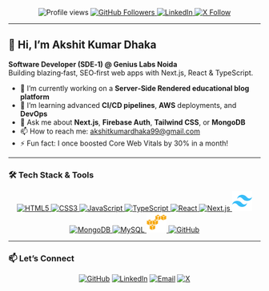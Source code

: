 <!-- PROFILE BADGES -->
<p align="center">
  <img src="https://komarev.com/ghpvc/?username=AkshitKdhaka&color=brightgreen" alt="Profile views"/>
  <a href="https://github.com/AkshitKdhaka">
    <img src="https://img.shields.io/github/followers/AkshitKdhaka?label=Follow&style=social" alt="GitHub Followers"/>
  </a>
  <a href="https://linkedin.com/in/akshit-kumar-dhaka/">
    <img src="https://img.shields.io/badge/LinkedIn-AkshitKumarDhaka-blue?logo=linkedin" alt="LinkedIn"/>
  </a>
  <a href="https://twitter.com/intent/follow?screen_name=Dhaka_Akshit99">
    <img src="https://img.shields.io/twitter/follow/Dhaka_Akshit99?style=social" alt="X Follow"/>
  </a>
</p>

---

## 👋 Hi, I’m Akshit Kumar Dhaka
**Software Developer (SDE‑1) @ Genius Labs Noida**  
Building blazing‑fast, SEO‑first web apps with Next.js, React & TypeScript.

- 🔭 I’m currently working on a **Server‑Side Rendered educational blog platform**  
- 🌱 I’m learning advanced **CI/CD pipelines**, **AWS** deployments, and **DevOps**  
- 💬 Ask me about **Next.js**, **Firebase Auth**, **Tailwind CSS**, or **MongoDB**  
- 📫 How to reach me: [akshitkumardhaka99@gmail.com](mailto:akshitkumardhaka99@gmail.com)  
- ⚡ Fun fact: I once boosted Core Web Vitals by 30% in a month!

---

### 🛠️ Tech Stack & Tools
<p align="center">
  <a href="https://developer.mozilla.org/en-US/docs/Web/HTML" title="HTML5">
    <img src="https://cdn.jsdelivr.net/gh/devicons/devicon/icons/html5/html5-original-wordmark.svg" width="40" alt="HTML5"/>
  </a>
  <a href="https://developer.mozilla.org/en-US/docs/Web/CSS" title="CSS3">
    <img src="https://cdn.jsdelivr.net/gh/devicons/devicon/icons/css3/css3-original-wordmark.svg" width="40" alt="CSS3"/>
  </a>
  <a href="https://www.javascript.com/" title="JavaScript">
    <img src="https://cdn.jsdelivr.net/gh/devicons/devicon/icons/javascript/javascript-original.svg" width="40" alt="JavaScript"/>
  </a>
  <a href="https://www.typescriptlang.org/" title="TypeScript">
    <img src="https://cdn.jsdelivr.net/gh/devicons/devicon/icons/typescript/typescript-original.svg" width="40" alt="TypeScript"/>
  </a>
  <a href="https://reactjs.org/" title="React">
    <img src="https://cdn.jsdelivr.net/gh/devicons/devicon/icons/react/react-original-wordmark.svg" width="40" alt="React"/>
  </a>
  <a href="https://nextjs.org/" title="Next.js">
    <img src="https://cdn.jsdelivr.net/gh/devicons/devicon/icons/nextjs/nextjs-original-wordmark.svg" width="40" alt="Next.js"/>
  </a>
  <a href="https://tailwindcss.com/" title="Tailwind CSS">
  <img src="https://raw.githubusercontent.com/devicons/devicon/master/icons/tailwindcss/tailwindcss-plain.svg" width="40" alt="Tailwind CSS"/>
</a>
  <a href="https://www.mongodb.com/" title="MongoDB">
    <img src="https://cdn.jsdelivr.net/gh/devicons/devicon/icons/mongodb/mongodb-original-wordmark.svg" width="40" alt="MongoDB"/>
  </a>
  <a href="https://www.mysql.com/" title="MySQL">
    <img src="https://cdn.jsdelivr.net/gh/devicons/devicon/icons/mysql/mysql-original-wordmark.svg" width="40" alt="MySQL"/>
  </a>
  <a href="https://aws.amazon.com/" title="AWS">
  <img src="https://raw.githubusercontent.com/devicons/devicon/master/icons/amazonwebservices/amazonwebservices-original.svg" width="40" alt="AWS"/>
</a>
  <a href="https://github.com/" title="GitHub">
    <img src="https://cdn.jsdelivr.net/gh/devicons/devicon/icons/github/github-original.svg" width="40" alt="GitHub"/>
  </a>
</p>

---

### 📫 Let’s Connect
<p align="center">
  <a href="https://github.com/AkshitKdhaka"><img src="https://img.shields.io/badge/GitHub-AkshitKdhaka-181717?logo=github" alt="GitHub"/></a>
  <a href="https://www.linkedin.com/in/akshit-kumar-dhaka/"><img src="https://img.shields.io/badge/LinkedIn-Akshit--Kumar--Dhaka-blue?logo=linkedin" alt="LinkedIn"/></a>
  <a href="mailto:akshitkumardhaka99@gmail.com"><img src="https://img.shields.io/badge/Email-akshitkumardhaka99@gmail.com-red?logo=gmail" alt="Email"/></a>
  <a href="https://twitter.com/Dhaka_Akshit99"><img src="https://img.shields.io/badge/X-Dhaka_Akshit99-1DA1F2?logo=twitter" alt="X"/></a>
</p>








<!---
AkshitKdhaka/AkshitKdhaka is a ✨ special ✨ repository because its `README.md` (this file) appears on your GitHub profile.
You can click the Preview link to take a look at your changes.
--->
